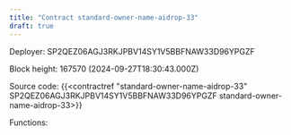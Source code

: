```yaml
---
title: "Contract standard-owner-name-aidrop-33"
draft: true
---
```

Deployer: SP2QEZ06AGJ3RKJPBV14SY1V5BBFNAW33D96YPGZF


 



Block height: 167570 (2024-09-27T18:30:43.000Z)

Source code: {{<contractref "standard-owner-name-aidrop-33" SP2QEZ06AGJ3RKJPBV14SY1V5BBFNAW33D96YPGZF standard-owner-name-aidrop-33>}}

Functions:



